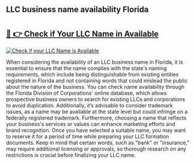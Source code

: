 ## LLC business name availability Florida 

# <h2><a href="http://shrsl.com/4unio">🔗 👉 Check if Your LLC Name in Available</a></h2>

[![Check if your LLC Name is Available](https://llcbible.com/name-availability-button.jpg)](http://shrsl.com/4unio)

When considering the availability of an LLC business name in Florida, it is essential to ensure that the name complies with the state's naming requirements, which include being distinguishable from existing entities registered in Florida and not containing words that could mislead the public about the nature of the business. You can check name availability through the Florida Division of Corporations' online database, which allows prospective business owners to search for existing LLCs and corporations to avoid duplication. Additionally, it’s advisable to consider trademark issues, as a name may be available at the state level but could infringe on a federally registered trademark. Furthermore, choosing a name that reflects your business's services or values can enhance marketing efforts and brand recognition. Once you have selected a suitable name, you may want to reserve it for a period of time while preparing your LLC formation documents. Keep in mind that certain words, such as "bank" or "insurance," may require additional licensing or approvals, so thorough research on any restrictions is crucial before finalizing your LLC name.